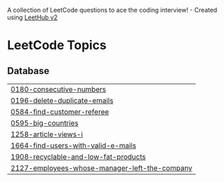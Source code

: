 A collection of LeetCode questions to ace the coding interview! - Created using [LeetHub v2](https://github.com/arunbhardwaj/LeetHub-2.0)
<!---LeetCode Topics Start-->
# LeetCode Topics
## Database
|  |
| ------- |
| [0180-consecutive-numbers](https://github.com/jpremijeev/LeetCode/tree/master/0180-consecutive-numbers) |
| [0196-delete-duplicate-emails](https://github.com/jpremijeev/LeetCode/tree/master/0196-delete-duplicate-emails) |
| [0584-find-customer-referee](https://github.com/jpremijeev/LeetCode/tree/master/0584-find-customer-referee) |
| [0595-big-countries](https://github.com/jpremijeev/LeetCode/tree/master/0595-big-countries) |
| [1258-article-views-i](https://github.com/jpremijeev/LeetCode/tree/master/1258-article-views-i) |
| [1664-find-users-with-valid-e-mails](https://github.com/jpremijeev/LeetCode/tree/master/1664-find-users-with-valid-e-mails) |
| [1908-recyclable-and-low-fat-products](https://github.com/jpremijeev/LeetCode/tree/master/1908-recyclable-and-low-fat-products) |
| [2127-employees-whose-manager-left-the-company](https://github.com/jpremijeev/LeetCode/tree/master/2127-employees-whose-manager-left-the-company) |
<!---LeetCode Topics End-->